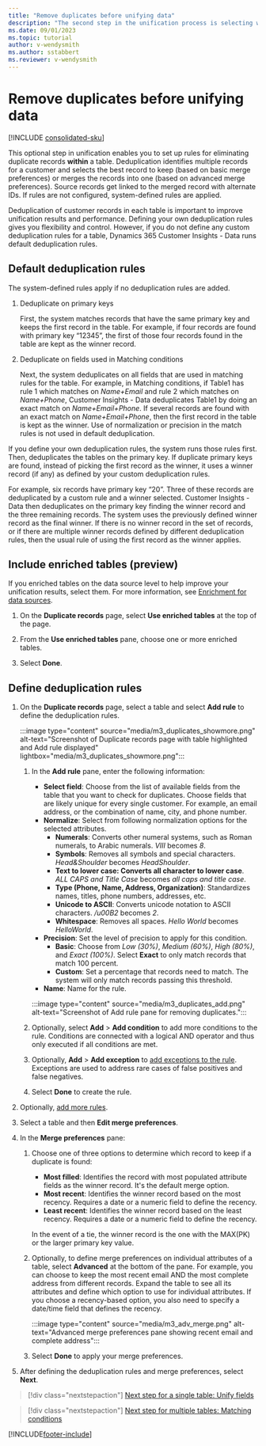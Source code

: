 ```yaml
---
title: "Remove duplicates before unifying data"
description: "The second step in the unification process is selecting which record to keep when duplicates are found."
ms.date: 09/01/2023
ms.topic: tutorial
author: v-wendysmith
ms.author: sstabbert
ms.reviewer: v-wendysmith
---
```


# Remove duplicates before unifying data

[!INCLUDE [consolidated-sku](./includes/consolidated-sku.md)]

This optional step in unification enables you to set up rules for eliminating duplicate records **within** a table. Deduplication identifies multiple records for a customer and selects the best record to keep (based on basic merge preferences) or merges the records into one (based on advanced merge preferences). Source records get linked to the merged record with alternate IDs. If rules are not configured, system-defined rules are applied.

Deduplication of customer records in each table is important to improve unification results and performance. Defining your own deduplication rules gives you flexibility and control. However, if you do not define any custom deduplication rules for a table, Dynamics 365 Customer Insights - Data runs default deduplication rules.

## Default deduplication rules

The system-defined rules apply if no deduplication rules are added.

1. Deduplicate on primary keys

   First, the system matches records that have the same primary key and keeps the first record in the table. For example, if four records are found with primary key “12345”, the first of those four records found in the table are kept as the winner record.

1. Deduplicate on fields used in Matching conditions

   Next, the system deduplicates on all fields that are used in matching rules for the table. For example, in Matching conditions, if Table1 has rule 1 which matches on *Name+Email* and rule 2 which matches on *Name+Phone*, Customer Insights - Data deduplicates Table1 by doing an exact match on *Name+Email+Phone*. If several records are found with an exact match on *Name+Email+Phone*, then the first record in the table is kept as the winner. Use of normalization or precision in the match rules is not used in default deduplication.

If you define your own deduplication rules, the system runs those rules first. Then, deduplicates the tables on the primary key. If duplicate primary keys are found, instead of picking the first record as the winner, it uses a winner record (if any) as defined by your custom deduplication rules.

For example, six records have primary key “20”. Three of these records are deduplicated by a custom rule and a winner selected. Customer Insights - Data then deduplicates on the primary key finding the winner record and the three remaining records. The system uses the previously defined winner record as the final winner. If there is no winner record in the set of records, or if there are multiple winner records defined by different deduplication rules, then the usual rule of using the first record as the winner applies.

## Include enriched tables (preview)

If you enriched tables on the data source level to help improve your unification results, select them. For more information, see [Enrichment for data sources](data-sources-enrichment.md).

1. On the **Duplicate records** page, select **Use enriched tables** at the top of the page.

1. From the **Use enriched tables** pane, choose one or more enriched tables.

1. Select **Done**.

## Define deduplication rules

1. On the **Duplicate records** page, select a table and select **Add rule** to define the deduplication rules.

   :::image type="content" source="media/m3_duplicates_showmore.png" alt-text="Screenshot of Duplicate records page with table highlighted and Add rule displayed"  lightbox="media/m3_duplicates_showmore.png":::

   1. In the **Add rule** pane, enter the following information:
      - **Select field**: Choose from the list of available fields from the table that you want to check for duplicates. Choose fields that are likely unique for every single customer. For example, an email address, or the combination of name, city, and phone number.
      - **Normalize**: Select from following normalization options for the selected attributes.
        - **Numerals**: Converts other numeral systems, such as Roman numerals, to Arabic numerals. *VIII* becomes *8*.
        - **Symbols**: Removes all symbols and special characters. *Head&Shoulder* becomes *HeadShoulder*.
        - **Text to lower case: Converts all character to lower case**. *ALL CAPS and Title Case* becomes *all caps and title case*.
        - **Type (Phone, Name, Address, Organization)**: Standardizes names, titles, phone numbers, addresses, etc.
        - **Unicode to ASCII**: Converts unicode notation to ASCII characters. */u00B2* becomes *2*.
        - **Whitespace**: Removes all spaces. *Hello   World* becomes *HelloWorld*.
      - **Precision**: Set the level of precision to apply for this condition.
        - **Basic**: Choose from *Low (30%)*, *Medium (60%)*, *High (80%)*, and *Exact (100%)*. Select **Exact** to only match records that match 100 percent.
        - **Custom**: Set a percentage that records need to match. The system will only match records passing this threshold.
      - **Name**: Name for the rule.

      :::image type="content" source="media/m3_duplicates_add.png" alt-text="Screenshot of Add rule pane for removing duplicates.":::

   1. Optionally, select **Add** > **Add condition** to add more conditions to the rule. Conditions are connected with a logical AND operator and thus only executed if all conditions are met.

   1. Optionally, **Add** > **Add exception** to [add exceptions to the rule](data-unification-match-tables.md#add-exceptions-to-a-rule). Exceptions are used to address rare cases of false positives and false negatives.

   1. Select **Done** to create the rule.

1. Optionally, [add more rules](#define-deduplication-rules).

1. Select a table and then **Edit merge preferences**.

1. In the **Merge preferences** pane:
   1. Choose one of three options to determine which record to keep if a duplicate is found:
      - **Most filled**: Identifies the record with most populated attribute fields as the winner record. It's the default merge option.
      - **Most recent**: Identifies the winner record based on the most recency. Requires a date or a numeric field to define the recency.
      - **Least recent**: Identifies the winner record based on the least recency. Requires a date or a numeric field to define the recency.

      In the event of a tie, the winner record is the one with the MAX(PK) or the larger primary key value.

   1. Optionally, to define merge preferences on individual attributes of a table, select **Advanced** at the bottom of the pane. For example, you can choose to keep the most recent email AND the most complete address from different records. Expand the table to see all its attributes and define which option to use for individual attributes. If you choose a recency-based option, you also need to specify a date/time field that defines the recency.

      :::image type="content" source="media/m3_adv_merge.png" alt-text="Advanced merge preferences pane showing recent email and complete address":::

   1. Select **Done** to apply your merge preferences.

1. After defining the deduplication rules and merge preferences, select **Next**.
  
> [!div class="nextstepaction"]
> [Next step for a single table: Unify fields](data-unification-merge-tables.md)

> [!div class="nextstepaction"]
> [Next step for multiple tables: Matching conditions](data-unification-match-tables.md)

[!INCLUDE[footer-include](includes/footer-banner.md)]
